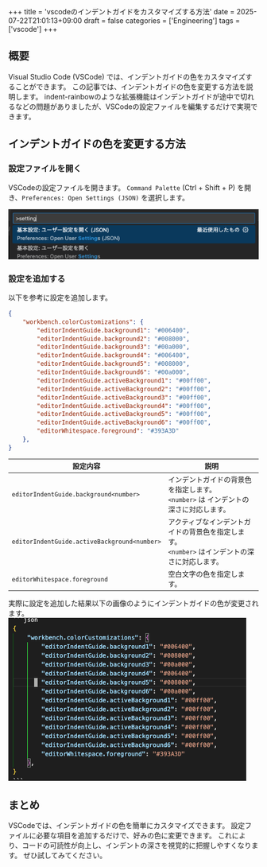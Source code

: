 +++
title = 'vscodeのインデントガイドをカスタマイズする方法'
date = 2025-07-22T21:01:13+09:00
draft = false
categories = ['Engineering']
tags = ['vscode']
+++

## 概要
Visual Studio Code (VSCode) では、インデントガイドの色をカスタマイズすることができます。
この記事では、インデントガイドの色を変更する方法を説明します。
indent-rainbowのような拡張機能はインデントガイドが途中で切れるなどの問題がありましたが、VSCodeの設定ファイルを編集するだけで実現できます。

## インデントガイドの色を変更する方法

### 設定ファイルを開く
VSCodeの設定ファイルを開きます。
`Command Palette` (Ctrl + Shift + P) を開き、`Preferences: Open Settings (JSON)` を選択します。

![設定を開く方法](image.png)

### 設定を追加する
以下を参考に設定を追加します。
```json
{
    "workbench.colorCustomizations": {
        "editorIndentGuide.background1": "#006400",
        "editorIndentGuide.background2": "#008000",
        "editorIndentGuide.background3": "#00a000",
        "editorIndentGuide.background4": "#006400",
        "editorIndentGuide.background5": "#008000",
        "editorIndentGuide.background6": "#00a000",
        "editorIndentGuide.activeBackground1": "#00ff00",
        "editorIndentGuide.activeBackground2": "#00ff00",
        "editorIndentGuide.activeBackground3": "#00ff00",
        "editorIndentGuide.activeBackground4": "#00ff00",
        "editorIndentGuide.activeBackground5": "#00ff00",
        "editorIndentGuide.activeBackground6": "#00ff00",
        "editorWhitespace.foreground": "#393A3D"
    },
}
```


| 設定内容                          | 説明                                                                 |
|-----------------------------------|----------------------------------------------------------------------|
| `editorIndentGuide.background<number>` | インデントガイドの背景色を指定します。<br>`<number>` は インデントの深さに対応します。 |
| `editorIndentGuide.activeBackground<number>` | アクティブなインデントガイドの背景色を指定します。<br>`<number>` はインデントの深さに対応します。 |
| `editorWhitespace.foreground`     | 空白文字の色を指定します。                                           |

実際に設定を追加した結果以下の画像のようにインデントガイドの色が変更されます。
![インデントの様子](image-1.png)

## まとめ
VSCodeでは、インデントガイドの色を簡単にカスタマイズできます。
設定ファイルに必要な項目を追加するだけで、好みの色に変更できます。
これにより、コードの可読性が向上し、インデントの深さを視覚的に把握しやすくなります。
ぜひ試してみてください。
